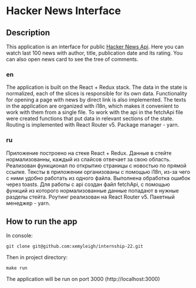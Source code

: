 # Hacker News Interface
## Description
This application is an interface for public [Hacker News Api](https://github.com/HackerNews/API). Here you can watch last 100 news with author, title, publication date and its rating. You can also open news card to see the tree of comments. 
### en
The application is built on the React + Redux stack. The data in the state is normalized, each of the slices is responsible for its own data. Functionality for opening a page with news by direct link is also implemented. The texts in the application are organized with i18n, which makes it convenient to work with them from a single file. To work with the api in the fetchApi file were created functions that put data in relevant sections of the state. Routing is implemented with React Router v5. Package manager - yarn.

### ru
Приложение построено на стеке React + Redux. Данные в стейте нормализованны, каждый из слайсов отвечает за свою область. Реализован функционал по открытию страницы с новостью по прямой ссылке. Тексты в приложении организованы с помощью i18n, из-за чего с ними удобно работать из одного файла. Выполнена обработка ошибок через toasts. Для работы с api создан файл fetchApi, с помощью функций из которого нормализованные данные попадают в нужные разделы стейта. Роутинг реализован на React Router v5. Пакетный менеджер - yarn.

## How to run the app

In console:
````
git clone git@github.com:xemyleigh/internship-22.git
````
Then in project directory:
````
make run
````
The application will be run on port 3000 (http://localhost:3000)
